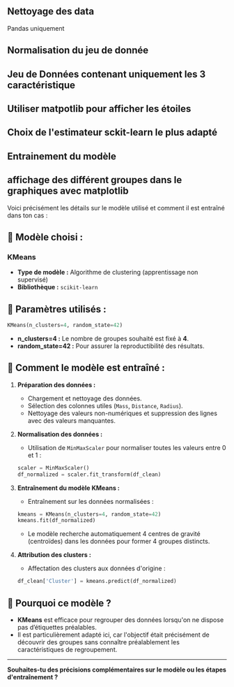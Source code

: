 ## Nettoyage des data

Pandas uniquement

## Normalisation du jeu de donnée

## Jeu de Données contenant uniquement les 3 caractéristique

## Utiliser matpotlib pour afficher les étoiles

## Choix de l'estimateur sckit-learn le plus adapté

## Entrainement du modèle

## affichage des différent groupes dans le graphiques avec matplotlib




Voici précisément les détails sur le modèle utilisé et comment il est entraîné dans ton cas :

## 📌 Modèle choisi :

### **KMeans**
- **Type de modèle :** Algorithme de clustering (apprentissage non supervisé)
- **Bibliothèque :** `scikit-learn`

## 📌 Paramètres utilisés :
```python
KMeans(n_clusters=4, random_state=42)
```

- **n_clusters=4 :** Le nombre de groupes souhaité est fixé à **4**.
- **random_state=42 :** Pour assurer la reproductibilité des résultats.

## 📌 Comment le modèle est entraîné :

1. **Préparation des données :**
   - Chargement et nettoyage des données.
   - Sélection des colonnes utiles (`Mass`, `Distance`, `Radius`).
   - Nettoyage des valeurs non-numériques et suppression des lignes avec des valeurs manquantes.

2. **Normalisation des données :**
   - Utilisation de `MinMaxScaler` pour normaliser toutes les valeurs entre 0 et 1 :
   ```python
   scaler = MinMaxScaler()
   df_normalized = scaler.fit_transform(df_clean)
   ```

3. **Entraînement du modèle KMeans :**
   - Entraînement sur les données normalisées :
   ```python
   kmeans = KMeans(n_clusters=4, random_state=42)
   kmeans.fit(df_normalized)
   ```

   - Le modèle recherche automatiquement 4 centres de gravité (centroïdes) dans les données pour former 4 groupes distincts.

4. **Attribution des clusters :**
   - Affectation des clusters aux données d'origine :
   ```python
   df_clean['Cluster'] = kmeans.predict(df_normalized)
   ```

## 📌 Pourquoi ce modèle ?
- **KMeans** est efficace pour regrouper des données lorsqu'on ne dispose pas d’étiquettes préalables.
- Il est particulièrement adapté ici, car l'objectif était précisément de découvrir des groupes sans connaître préalablement les caractéristiques de regroupement.

---

**Souhaites-tu des précisions complémentaires sur le modèle ou les étapes d'entraînement ?**